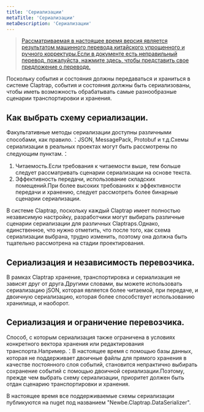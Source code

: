 ```yaml
---
title: 'Сериализации'
metaTitle: 'Сериализации'
metaDescription: 'Сериализации'
---
```


> [Рассматриваемая в настоящее время версия является результатом машинного перевода китайского упрощенного и ручного корректуры.Если в документе есть неправильный перевод, пожалуйста, нажмите здесь, чтобы представить свое предложение о переводе.](https://crwd.in/newbeclaptrap)

Поскольку события и состояния должны передаваться и храниться в системе Claptrap, события и состояния должны быть сериализованы, чтобы иметь возможность обрабатывать самые разнообразные сценарии транспортировки и хранения.

## Как выбрать схему сериализации.

Факультативные методы сериализации доступны различными способами, как правило.：JSON, MessagePack, Protobuf и т.д.Схемы сериализации в реальных проектах могут быть рассмотрены по следующим пунктам.：

1. Читаемость.Если требования к читаемости выше, тем больше следует рассматривать сценарии сериализации на основе текста.
2. Эффективность передачи, использование складских помещений.При более высоких требованиях к эффективности передачи и хранению, следует рассмотреть более бинарные сценарии сериализации.

В системе Claptrap, поскольку каждый Claptrap имеет полностью независимую настройку, разработчики могут выбирать различные сценарии сериализации для различных Claptraps.Однако, единственное, что нужно отметить, что после того, как схема сериализации выбрана, трудно изменить, поэтому она должна быть тщательно рассмотрена на стадии проектирования.

## Сериализация и независимость перевозчика.

В рамках Claptrap хранение, транспортировка и сериализация не зависят друг от друга.Другими словами, вы можете использовать сериализацию jSON, которая является более читаемой, при передаче, и двоичную сериализацию, которая более способствует использованию хранилища, и наоборот.

## Сериализация и ограничение перевозчика.

Способ, с которым сериализация также ограничена в условиях конкретного вектора хранения или редактирования транспорта.Например.：В настоящее время с помощью базы данных, которая не поддерживает двоичные файлы для прямого хранения в качестве постоянного слоя событий, становится непрактично выбирать сохранение событий с помощью двоичной сериализации.Поэтому, прежде чем выбрать схему сериализации, приоритет должен быть отдан сценарию транспортировки и хранения.

В настоящее время все поддерживаемые схемы сериализации публикуются на nuget под названием "Newbe.Claptrap.DataSerializer".
